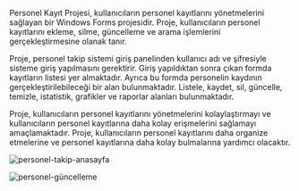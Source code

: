 Personel Kayıt Projesi, kullanıcıların personel kayıtlarını yönetmelerini sağlayan bir Windows Forms projesidir. Proje, kullanıcıların personel kayıtlarını ekleme, silme, güncelleme ve arama işlemlerini gerçekleştirmesine olanak tanır.

Proje, personel takip sistemi giriş panelinden kullanıcı adı ve şifresiyle sisteme giriş yapılmasını gerektirir. Giriş yapıldıktan sonra çıkan formda kayıtların listesi yer almaktadır. Ayrıca bu formda personelin kaydının gerçekleştirilebileceği bir alan bulunmaktadır. Listele, kaydet, sil, güncelle, temizle, istatistik, grafikler ve raporlar alanları bulunmaktadır.

Proje, kullanıcıların personel kayıtlarını yönetmelerini kolaylaştırmayı ve kullanıcıların personel kayıtlarına daha kolay erişmelerini sağlamayı amaçlamaktadır. Proje, kullanıcıların personel kayıtlarını daha organize etmelerine ve personel kayıtlarına daha kolay bulmalarına yardımcı olacaktır.


![personel-takip-anasayfa](https://github.com/DemiraslanSumeyra/Personel_Kayit/assets/46317838/9bcd4eb0-3a9f-46e1-a342-2edc21a46a45)

![personel-güncelleme](https://github.com/DemiraslanSumeyra/Personel_Kayit/assets/46317838/9d8167c5-908d-4ec4-94a4-95580e6e15cd)
